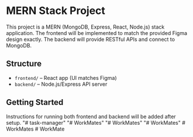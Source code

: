 # MERN Stack Project

This project is a MERN (MongoDB, Express, React, Node.js) stack application. The frontend will be implemented to match the provided Figma design exactly. The backend will provide RESTful APIs and connect to MongoDB.

## Structure
- `frontend/` – React app (UI matches Figma)
- `backend/` – Node.js/Express API server

## Getting Started
Instructions for running both frontend and backend will be added after setup.
"# task-manager" 
"# WorkMates" 
"# WorkMates" 
"# WorkMates" 
#   W o r k M a t e s  
 #   W o r k M a t e  
 